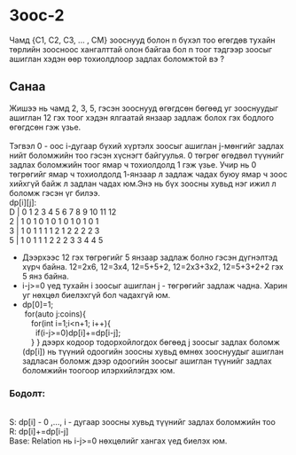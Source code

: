# Зоос-2

Чамд {C1, C2, C3, ... , CM} зооснууд болон n бүхэл тоо өгөгдөв тухайн төрлийн зоосноос хангалттай олон байгаа бол
n тоог тэдгээр зоосыг ашиглан хэдэн өөр тохиолдлоор задлах боломжтой вэ ?
<br/>

## **Санаа**<br/>

Жишээ нь чамд 2, 3, 5, гэсэн зооснууд өгөгдсөн бөгөөд уг зооснуудыг ашиглан 12 гэх тоог хэдэн ялгаатай янзаар задлаж болох гэх бодлого өгөгдсөн гэж үзье.
<br/><br/>
Тэгвэл 0 - оос i-дугаар бүхий хүртэлх зоосыг ашиглан j-мөнгийг задлах нийт боломжийн тоо гэсэн хүснэгт байгуулья. 0 төгрөг өгөдвөл түүнийг задлах боломжийн тоог ямар ч тохиолдолд 1 гэж үзье. Учир нь 0 төгрөгийг ямар ч тохиолдолд 1-янзаар л задлаж чадах буюу ямар ч зоос хийхгүй байж л задлан чадах юм.Энэ нь бүх зоосны хувьд нэг ижил л боломж гэсэн үг билээ.<br/>
dp[i][j]:<br/>
D | 0 1 2 3 4 5 6 7 8 9 10 11 12<br/>
2 | 1 0 1 0 1 0 1 0 1 0 1 0 1<br/>
3 | 1 0 1 1 1 1 2 1 2 2 2 2 3<br/>
5 | 1 0 1 1 1 2 2 2 3 3 4 4 5<br/>

- Дээрхээс 12 гэх төгрөгийг 5 янзаар задлаж болно гэсэн дүгнэлтэд хүрч байна. 12=2x6, 12=3x4, 12=5+5+2, 12=2x3+3x2, 12=5+3+2+2 гэх 5 янз байна.
- i-j>=0 үед тухайн i зоосыг ашиглан j - төгрөгийг задлаж чадна. Харин уг нөхцөл биелэхгүй бол чадахгүй юм.
- dp[0]=1;<br/>
  &nbsp;for(auto j:coins){<br/>
  &nbsp; &nbsp; for(int i=1;i<n+1; i++){
  <br/>&nbsp; &nbsp; &nbsp; if(i-j>=0)dp[i]+=dp[i-j];
  <br/>&nbsp; &nbsp; }
  }
  дээрх кодоор тодорхойлогдох бөгөөд j зоосыг задлах боломж (dp[i]) нь түүний одоогийн зоосны хувьд өмнөх зооснуудыг ашиглан задласан боломж дээр одоогийн зоосыг ашиглан түүнийг задлах боломжийн тоогоор илэрхийлэгдэх юм.

### Бодолт:

<br/>
S: dp[i] - 0 ,..., i - дугаар зоосны хувьд түүнийг задлах боломжийн тоо<br/>
R: dp[i]+=dp[i-j]<br/>
Base: Relation нь i-j>=0 нөхцөлийг хангах үед биелэх юм.<br/>
